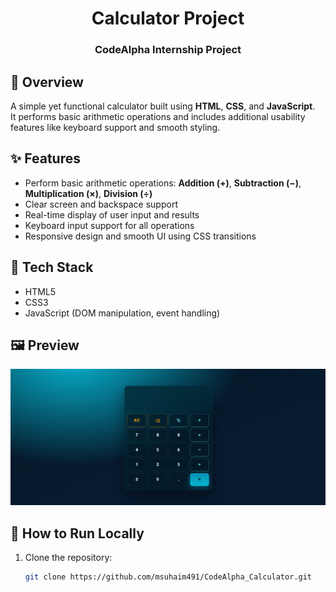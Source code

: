 <div align="center">
  <h1>Calculator Project</h1>
  <h3>CodeAlpha Internship Project</h3>
</div>

## 🧮 Overview
A simple yet functional calculator built using **HTML**, **CSS**, and **JavaScript**.  
It performs basic arithmetic operations and includes additional usability features like keyboard support and smooth styling.

## ✨ Features
- Perform basic arithmetic operations: **Addition (+)**, **Subtraction (−)**, **Multiplication (×)**, **Division (÷)**
- Clear screen and backspace support
- Real-time display of user input and results
- Keyboard input support for all operations
- Responsive design and smooth UI using CSS transitions

## 🧠 Tech Stack
- HTML5  
- CSS3  
- JavaScript (DOM manipulation, event handling)

## 🖼 Preview
![Calculator Preview](https://raw.githubusercontent.com/msuhaim491/CodeAlpha_Calculator/main/images/snapshot.png)

## 🧩 How to Run Locally
1. Clone the repository:
   ```bash
   git clone https://github.com/msuhaim491/CodeAlpha_Calculator.git
